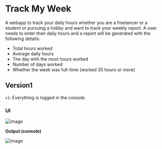 # Track My Week
A webapp to track your daily hours whether you are a freelancer or a student or pursuing a hobby and want to track your weekly report.
A user needs to enter their daily hours and a report will be generated with the following details:
- Total hours worked
- Average daily hours
- The day with the most hours worked
- Number of days worked
- Whether the week was full-time (worked 35 hours or more)

## Version1
`v1`: Everything is logged in the console.

### UI
![image](https://github.com/user-attachments/assets/31edddc5-7cac-4a57-b98a-96d21b78cd92)



**Output (console)**

![image](https://github.com/user-attachments/assets/f58de92c-3db3-4ef0-9fd1-76ea6656b69e)


